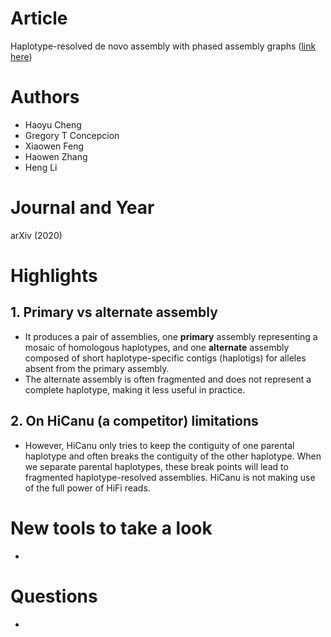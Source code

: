 # Article  
Haplotype-resolved de novo assembly with phased assembly graphs ([link here](https://arxiv.org/pdf/2008.01237.pdf))  

# Authors  
* Haoyu Cheng 
* Gregory T Concepcion
* Xiaowen Feng
* Haowen Zhang
* Heng Li


# Journal and Year  
arXiv (2020)  

# Highlights  
## 1. Primary vs alternate assembly  
* It produces a pair of assemblies, one **primary** assembly representing a mosaic of homologous haplotypes, and one **alternate** assembly composed of short haplotype-specific contigs (haplotigs) for alleles absent from the primary assembly. 
* The alternate assembly is often fragmented and does not represent a complete haplotype, making it less useful in practice.

## 2. On HiCanu (a competitor) limitations   
* However, HiCanu only tries to keep the contiguity of one parental haplotype and often breaks the contiguity of the other haplotype. When we separate parental haplotypes, these break points will lead to fragmented haplotype-resolved assemblies. HiCanu is not making use of the full power of HiFi reads.  

# New tools to take a look  
* 

# Questions  
* 


